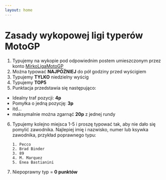 ```yaml
---
layout: home
---
```


# Zasady wykopowej ligi typerów MotoGP

1. Typujemy na wykopie pod odpowiednim postem umieszczonym przez konto [MirkoLigaMotoGP](https://wykop.pl/ludzie/MirkoLigaMotoGP)
2. Można typować **NAJPÓŹNIEJ** do pół godziny przed wyścigiem
3. Typujemy **TYLKO** niedzielny wyścig
4. Typujemy **TOP5**
5. Punktacja przedstawia się następująco:
- Idealny traf pozycji: **4p**
- Pomyłka o jedną pozycję: **3p**
- itd...
- maksymalnie można zgarnąć **20p** z jednej rundy
6. Typujemy kolejno miejsca 1-5 i proszę typować tak, aby nie dało się pomylić zawodnika. Najlepiej imię i nazwisko, numer lub ksywka zawodnika, przykład poprawnego typu:
    ```text
    1. Pecco
    2. Brad Binder
    3. 89
    4. M. Marquez
    5. Enea Bastianini
    ```
7. Niepoprawny typ = **0 punktów**
